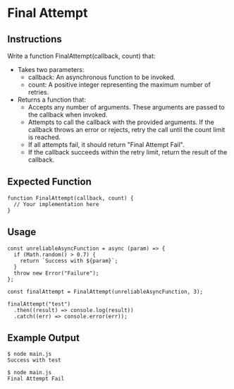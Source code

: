 # Final Attempt

## Instructions
Write a function FinalAttempt(callback, count) that:

- Takes two parameters:
  - callback: An asynchronous function to be invoked.
  - count: A positive integer representing the maximum number of retries.
- Returns a function that:
  - Accepts any number of arguments. These arguments are passed to the callback when invoked.
  - Attempts to call the callback with the provided arguments. If the callback throws an error or rejects, retry the call until the count limit is reached.
  - If all attempts fail, it should return "Final Attempt Fail".
  - If the callback succeeds within the retry limit, return the result of the callback.

## Expected Function
```
function FinalAttempt(callback, count) {
  // Your implementation here
}
```

## Usage
```
const unreliableAsyncFunction = async (param) => {
  if (Math.random() > 0.7) {
    return `Success with ${param}`;
  }
  throw new Error("Failure");
};

const finalAttempt = FinalAttempt(unreliableAsyncFunction, 3);

finalAttempt("test")
  .then((result) => console.log(result))
  .catch((err) => console.error(err));
```

## Example Output
```
$ node main.js
Success with test

$ node main.js
Final Attempt Fail
```
